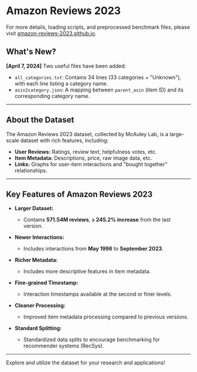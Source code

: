 # Amazon Reviews 2023

For more details, loading scripts, and preprocessed benchmark files, please visit [amazon-reviews-2023.github.io](https://amazon-reviews-2023.github.io/).

## What's New?

**[April 7, 2024]** Two useful files have been added:
- `all_categories.txt`: Contains 34 lines (33 categories + "Unknown"), with each line listing a category name.
- `asin2category.json`: A mapping between `parent_asin` (item ID) and its corresponding category name.

---

## About the Dataset

The Amazon Reviews 2023 dataset, collected by McAuley Lab, is a large-scale dataset with rich features, including:

- **User Reviews:** Ratings, review text, helpfulness votes, etc.
- **Item Metadata:** Descriptions, price, raw image data, etc.
- **Links:** Graphs for user-item interactions and "bought together" relationships.

---

## Key Features of Amazon Reviews 2023

- **Larger Dataset:** 
  - Contains **571.54M reviews**, a **245.2% increase** from the last version.
  
- **Newer Interactions:** 
  - Includes interactions from **May 1996** to **September 2023**.

- **Richer Metadata:** 
  - Includes more descriptive features in item metadata.

- **Fine-grained Timestamp:** 
  - Interaction timestamps available at the second or finer levels.

- **Cleaner Processing:** 
  - Improved item metadata processing compared to previous versions.

- **Standard Splitting:** 
  - Standardized data splits to encourage benchmarking for recommender systems (RecSys).

---

Explore and utilize the dataset for your research and applications!
